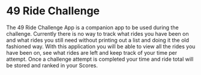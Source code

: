 # 49 Ride Challenge

The 49 Ride Challenge App is a companion app to be used during the challenge.
Currently there is no way to track what rides you have been on and what rides you still need without
printing out a list and doing it the old fashioned way. With this application you will be able to view
all the rides you have been on, see what rides are left and keep track of your time per attempt. Once a
challenge attempt is completed your time and ride total will be stored and ranked in your Scores.

